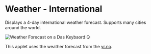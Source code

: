 # Weather - International

Displays a 4-day international weather forecast. Supports many cities around the world.

![Weather Forecast on a Das Keybaord Q](https://raw.githubusercontent.com/daskeyboard/daskeyboard-applet--weather-forecast/master/assets/KeyColorsLegend.png "Q Weather Forecast color legend")

This applet uses the weather forecast from the [yr.no](https://www.yr.no/).
